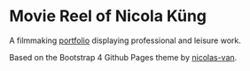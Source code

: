 
# Movie Reel of Nicola Küng

<!-- [![Build Status](https://travis-ci.org/nkueng/portfolio.svg?branch=master)](https://travis-ci.org/nkueng/portfolio) -->

A filmmaking [portfolio](https://nkueng.github.io/portfolio/) displaying professional and leisure work.

Based on the Bootstrap 4 Github Pages theme by [nicolas-van](https://github.com/nicolas-van/bootstrap-4-github-pages).
